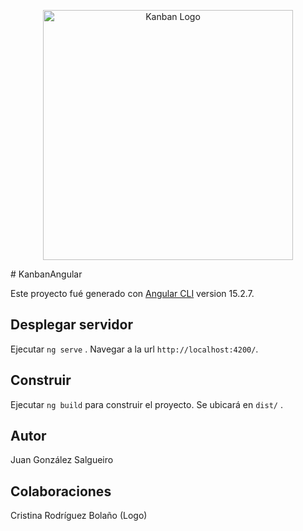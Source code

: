<p align="center"><a href="http://eon0.hl1077.dinaserver.com/kanban_angular/" target="_blank"><img src="http://eon0.hl1077.dinaserver.com/kanban_angular/favicon.ico" width="400" alt="Kanban Logo"></a></p>
# KanbanAngular

Este proyecto fué generado con [Angular CLI](https://github.com/angular/angular-cli) version 15.2.7.

## Desplegar servidor

Ejecutar `ng serve` . Navegar a la url `http://localhost:4200/`. 

## Construir

Ejecutar `ng build` para construir el proyecto. Se ubicará en `dist/` .

## Autor
Juan González Salgueiro

## Colaboraciones
Cristina Rodríguez Bolaño (Logo)
